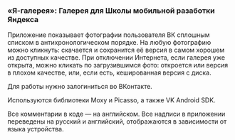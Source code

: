 ### «Я-галерея»: Галерея для Школы мобильной разаботки Яндекса 

Приложение показывает фотографии пользователя ВК сплошным списком в антихронологическом порядке. 
На любую фотографию можно кликнуть: скачается и сохранится её версия в самом хорошем из доступных качестве.
При отключении Интернета, если галерея уже открыта, можно кликать по загрузившимся фото: откроется 
или версия в плохом качестве, или, если есть, кешированная версия с диска.

Для работы нужно залогиниться во ВКонтакте.

Используются библиотеки Moxy и Picasso, а также VK Android SDK.

Все комментарии в коде — на английском. 
Все надписи в приложении переведены на русский и английский, отображаются в зависимости от языка устройства.
